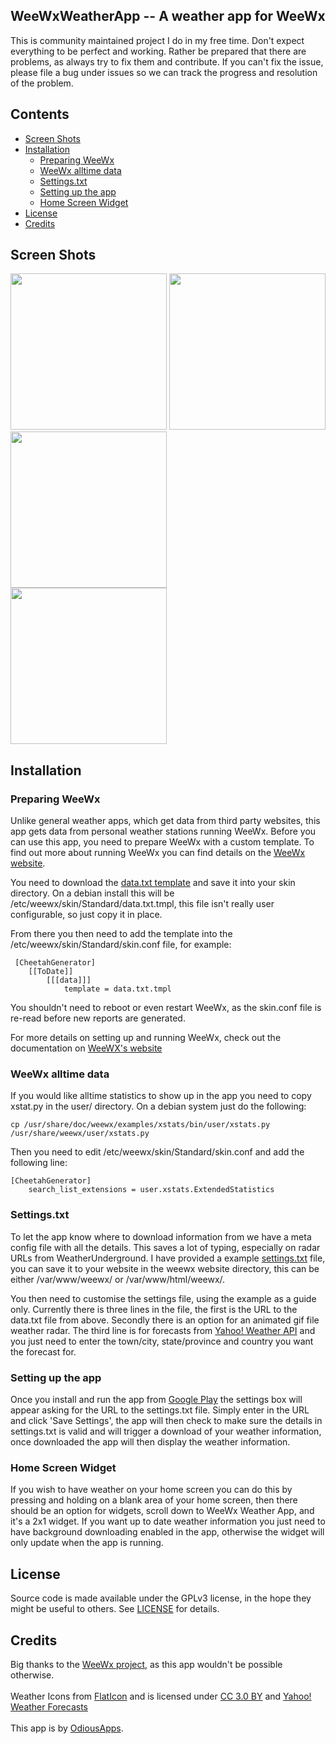 ## WeeWxWeatherApp -- A weather app for WeeWx

This is community maintained project I do in my free time. Don't expect everything to be perfect and working. Rather be prepared that there are problems, as always try to fix them and contribute. If you can't fix the issue, please file a bug under issues so we can track the progress and resolution of the problem.

## Contents

 - [Screen Shots](#screen-shots)
 - [Installation](#installation)
   - [Preparing WeeWx](#preparing-weewx)
   - [WeeWx alltime data](#weewx-alltime-data)
   - [Settings.txt](#settingstxt)
   - [Setting up the app](#setting-up-the-app)
   - [Home Screen Widget](#home-screen-widget)
 - [License](#license)
 - [Credits](#credits)

## Screen Shots

<img width="250px" src="https://raw.githubusercontent.com/evilbunny2008/WeeWxWeatherApp/master/screenshots/Screenshot_20180321-104333.jpg"> <img width="250px" src="https://raw.githubusercontent.com/evilbunny2008/WeeWxWeatherApp/master/screenshots/Screenshot_20180321-105034.jpg"> <img width="250px" src="https://raw.githubusercontent.com/evilbunny2008/WeeWxWeatherApp/master/screenshots/Screenshot_20180321-104351.jpg"><br>
<img width="250px" src="https://raw.githubusercontent.com/evilbunny2008/WeeWxWeatherApp/master/screenshots/Screenshot_20180321-104407.jpg"><br>

## Installation

### Preparing WeeWx

Unlike general weather apps, which get data from third party websites, this app gets data from personal weather stations running WeeWx. Before you can use this app, you need to prepare WeeWx with a custom template. To find out more about running WeeWx you can find details on the [WeeWx website](http://weewx.com/).

You need to download the [data.txt template](https://raw.githubusercontent.com/evilbunny2008/WeeWxWeatherApp/master/data.txt.tmpl) and save it into your skin directory. On a debian install this will be /etc/weewx/skin/Standard/data.txt.tmpl, this file isn't really user configurable, so just copy it in place.

From there you then need to add the template into the /etc/weewx/skin/Standard/skin.conf file, for example:
```
 [CheetahGenerator]
    [[ToDate]]
        [[[data]]]
            template = data.txt.tmpl
```
You shouldn't need to reboot or even restart WeeWx, as the skin.conf file is re-read before new reports are generated. 

For more details on setting up and running WeeWx, check out the documentation on [WeeWX's website](http://www.weewx.com/docs/usersguide.htm)

### WeeWx alltime data

If you would like alltime statistics to show up in the app you need to copy xstat.py in the user/ directory. On a debian system just do the following:
```
cp /usr/share/doc/weewx/examples/xstats/bin/user/xstats.py /usr/share/weewx/user/xstats.py
```
Then you need to edit /etc/weewx/skin/Standard/skin.conf and add the following line:
```
[CheetahGenerator]
    search_list_extensions = user.xstats.ExtendedStatistics
```
### Settings.txt

To let the app know where to download information from we have a meta config file with all the details. This saves a lot of typing, especially on radar URLs from WeatherUnderground. I have provided a example [settings.txt](https://raw.githubusercontent.com/evilbunny2008/WeeWxWeatherApp/master/settings.txt) file, you can save it to your website in the weewx website directory, this can be either /var/www/weewx/ or /var/www/html/weewx/.

You then need to customise the settings file, using the example as a guide only. Currently there is three lines in the file, the first is the URL to the data.txt file from above. Secondly there is an option for an animated gif file weather radar. The third line is for forecasts from [Yahoo! Weather API](https://www.yahoo.com/?ilc=401) and you just need to enter the town/city, state/province and country you want the forecast for.

### Setting up the app

Once you install and run the app from [Google Play](https://play.google.com/store/apps/details?id=com.odiousapps.weewxweather) the settings box will appear asking for the URL to the settings.txt file. Simply enter in the URL and click 'Save Settings', the app will then check to make sure the details in settings.txt is valid and will trigger a download of your weather information, once downloaded the app will then display the weather information.

### Home Screen Widget

If you wish to have weather on your home screen you can do this by pressing and holding on a blank area of your home screen, then there should be an option for widgets, scroll down to WeeWx Weather App, and it's a 2x1 widget. If you want up to date weather information you just need to have background downloading enabled in the app, otherwise the widget will only update when the app is running.

## License

Source code is made available under the GPLv3 license, in the hope they might be useful to others. See [LICENSE](LICENSE) for details.

## Credits

Big thanks to the <a href='http://weewx.com'>WeeWx project</a>, as this app wouldn't be possible otherwise.<br><br>
Weather Icons from <a href='https://www.flaticon.com/'>FlatIcon</a> and is licensed under <a href='http://creativecommons.org/licenses/by/3.0/'>CC 3.0 BY</a> and <a href='https://www.yahoo.com/?ilc=401'>Yahoo! Weather Forecasts</a><br><br>This app is by <a href='https://odiousapps.com'>OdiousApps</a>.

